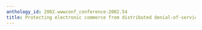 ```yaml
---
anthology_id: 2002.wwwconf_conference-2002.54
title: Protecting electronic commerce from distributed denial-of-service attacks
---
```

